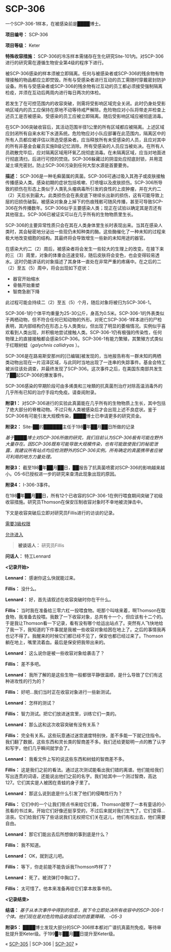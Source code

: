 # SCP-306
                        




一个SCP-306-1样本，在被感染前是████博士。



**项目编号：** SCP-306

**项目等级：** Keter

**特殊收容措施：** SCP-306的冷冻样本需储存在生化研究Site-101内。对SCP-306进行的研究需在遵循生物安全第4级的程序下进行。

被SCP-306感染的样本须被立即隔离。任何与被感染者或SCP-306的残余物有物理接触的物品都应立即焚毁。所有与受感染者进行互动的员工需随时穿戴密封防护设备。所有与受感染者或SCP-306的残余物有过互动的员工都必须接受强制隔离检疫，并须在互动后两周内进行每日两次的体检。

若发生了在可控范围内的收容突破，则需将受影响区域完全关闭。此时仍身处受影响区域内的员工应保持在原地不动等待戒严解除。危险物应对小队将带走并检查上述员工是否被感染。受感染的员工应被立即隔离。随后受影响区域应被彻底消毒。

在SCP-306突破收容后，其活动范围半径1公里的所有区域都应被隔离。上述区域应封闭所有自来水和下水道系统。危险物应对小队应部署在此范围内，隔离区中的所有人员都应被评估以筛选受感染者。应当释放所有未受感染的人员，且应对其中的所有非基金会雇员实施B级记忆消除。所有受感染的人员应当被处决。在所有人员疏散完毕后，应对隔离区域用环氧乙烷彻底消毒。在未隔离区域，应当对地面进行彻底清扫，后进行可控的焚烧。SCP-306躲藏过的阴湿处应彻底封锁，并用混凝土填充密封。防止SCP-306污染到任何大型水源是首要要务。

**描述：** SCP-306是一种毛癣菌属的真菌。SCP-306可通过吸入其孢子或皮肤接触传播感染人类。感染初期的症状包括咳嗽、打喷嚏以及皮肤损伤。SCP-306所导致的损伤在形态上类似于人类乳头瘤病毒所引发的良性的上皮肿瘤，并在大约二（2）天后长到最大。此类损伤会在表皮底下继续长出新的损伤，这有可能导致上层的旧损伤破裂。被感染对象身上掉下的伤痕残骸可随风传播，甚至可导致SCP-306在外传播数年。SCP-306似乎主要感染人类；现正在试验以确定其是否还有其他宿主。SCP-306已被证实可以在几乎所有的生物物质里生长。

SCP-306的主要异常性质只会在其在人类身体里生长时表现出来。当其在感染人类时，其会秘密地分泌出一些现仍未知种类的酶。这些酶催化了一种未知的过程来极大地改变细胞的结构。其最终将会导致增生一些新的未知用途的器官。

在感染大约二（2）周后，被感染者将会发生一些较大的生理上的改变。在接下来的三（3）周里，对象的体重会迅速变轻，随后皮肤将会变色，也会变得较易透水。这时仍能讲话的对象描述了其身体一直处在非常严重的疼痛中。在之后的二（2）至五（5）周中，将会出现如下症状：

- 器官开始缩水
- 骨骼开始重塑
- 智商急剧下降

此过程可能会持续二（2）至五（5）个月，随后对象将被归为SCP-306-1。

SCP-306-1的个体平均重量为25-30公斤，身高为0.5米。SCP-306-1的外表类似于两栖动物，但不符合任何已知动物的外形。对死亡SCP-306-1样本进行的尸检表明，其内部结构仍在形态上与人类类似，但出现了明显的萎缩情况。实例似乎喜欢看到人类出现，并积极地尝试接触人类。SCP-306-1仍有极强的传染性，任何物理上的直接接触都会感染SCP-306。SCP-306-1有能力繁殖，其繁殖方式类似于红眼树蛙（*galychnis callidryas* ）。

SCP-306是在路易斯安那州的[已编辑]被发现的，当地报告称有一群未知的两栖类动物出现在一片沼泽区域，与此同时当地出现了一连串的失踪事件。基金会特工被派往该处调查，并最终发现了SCP-306。这次事件之后，在美国东南部共发生了██起SCP-306的爆发事件。

SCP-306感染的早期阶段可由多烯类和三唑類的抗真菌剂治疗对除高温消毒外的几乎所有已知的治疗手段均免疫。请查阅附录。

**附录1：** 对SCP-306进行的实验此真菌能在几乎所有的生物物质上生长，其中包括了绝大部分的脊椎动物。不过只有人类被感染后才会出现上述不良症状。鉴于SCP-306有可能引发大规模传染，████博士已申请更多的研究资金。

**附录2：** Site-██的██████主任于198█年██月██日所做的记录

*基于████博士对SCP-306所做的研究，我们目前认为SCP-306极有可能在野外大量存在。因SCP-306既有可能导致大规模传染，也有可能致使我们的秘密泄露，我建议所有站点均应检测野外的SCP-306实例。所有确定的真菌携带者应被可利用的地方力量处理。* 

**附录3：** 截至198█年██月██日，██报告了抗真菌喷雾对SCP-306的影响越来越小。O5-6已授权进一步的研究来查清此现象出现的原因。

**附录4：** I-306-3事件。

在198█年██月██日，所有12个已收容的SCP-306-1在例行喂食期间突破了初级收容措施。研究员Thomson在保安压制收容对象时不幸地被流弹击中。

下文是收容突破后立即对研究员Fillis进行的访谈的记录。


<a shape='rect' class='collapsible-block-link' href='javascript:;'>&#38656;&#35201;3&#32026;&#26435;&#38480;</a>

<a shape='rect' class='collapsible-block-link' href='javascript:;'>&#20801;&#35768;&#36827;&#20837;</a>


> **被谈话人：** 研究员Fillis

**问话人：** 特工Lennard

**<记录开始>** 

**Lennard：** 感谢你这么快就能过来。

**Fillis：** 没什么。

**Lennard：** 好，首先请叙述在收容突破时你在干什么。

**Fillis：** 当时我在准备给三零六杠一投喂食物。呃那个叫啥来着，啊Thomson在取食物，我准备去投喂。我数了一下收容对象，总共有十一个，但应该有十二个的。于是我让Thomson看一下记录，看有没有哪个给运出站点了。突然有人飞快地给了我一下，我知道的下件事就是我被一些收容对象给困在地上了。之后的事情我再也记不得了。我醒来的时候它们都已经不见了，保安也都已经过来了。Thomson躺在地上，嘴里流着血。最后是保安把我带出来的。

**Lennard：** 这么说你是被一些收容对象给袭击了？

**Fillis：** 差不多吧。

**Lennard：** 我所了解的是这些生物一般都很平静很温顺，是什么导致了它们有这种进攻性的行为的？

**Fillis：** 好吧…我们当时正在收容对象进行一些新测试。

**Lennard：** 怎样的测试？

**Fillis：** 智力测试。把它们放进迷宫里，训练它们一类的。

**Lennard：** 那么这和这次收容突破有没有关系？

**Fillis：** 完全有关系。这些玩意通过迷宫速度特别快，差不多能一下就记住指令。我们翻了数据，这些东西和灵长类的智商差不多。我们还给更聪明一点的教了认字和写字，他们几乎瞬间就学会了。

**Lennard：** 我看文件上写的说这些东西和树蛙的智商差不多。

**Fillis：** 这是我们之前的看法。通过这次测试能看出我们错的离谱。他们能给我们写出连贯的词语，还能说出他们之前的名字。我们给其中一个测过智商，高达127。它们其实是人被困在青蛙的身子里了。

**Lennard：** 那这么说到底是什么引发了他们的侵略性行为？

**Fillis：** 它们中的一个让我们带点书来给它们看，Thomson就带了一本有童话的小孩看的书过来。开始它们好像还挺享受的，不过后来就对我们生气了。它们变得…沮丧。它们给我们写了些话说我们无权把它们关在这儿，他们有权出去，他们需要自由。

**Lennard：** 那它们能出去后所想做的事到底是什么？

**Fillis：** 我不知道。

**Lennard：** OK，就到这儿吧。

**Fillis：** 等下，你走前能不能告诉我Thomson咋样了？

**Lennard：** 死了。被流弹打中胸口了。

**Fillis：** 太可惜了。他本来准备再给它们拿本故事书的。

**<记录结束>** 

**结语：** *基于从本次事件中得到的信息，我下令立即处决所有收容中的SCP-306-1个体。他们现在是对危险物品收容成功的首要障碍。
-O5-3* 
> 




**附录5：** ████博士发现大部分的SCP-306样本都对广谱抗真菌剂免疫。等待审批提升至Keter级。于199█年██月██日提升至Keter级。



« [SCP-305](/scp-305) | SCP-306 | [SCP-307](/scp-307) »





                    